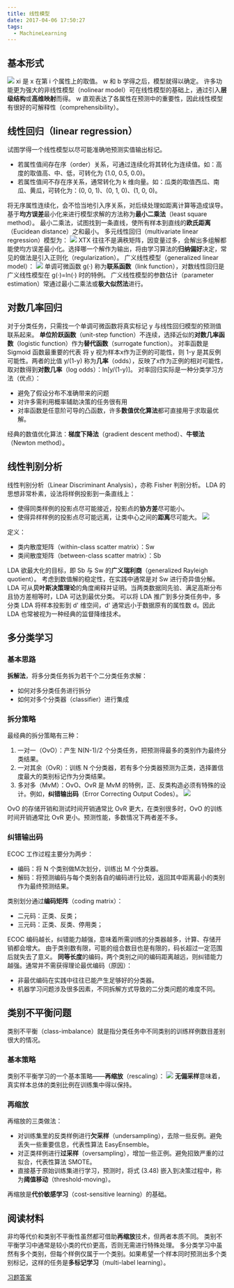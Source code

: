 ```yaml
---
title: 线性模型
date: 2017-04-06 17:50:27
tags:
  - MachineLearning
---
```

## 基本形式
![](https://raw.githubusercontent.com/was48i/mPOST/master/jqxx/3_1.jpeg)
xi 是 x 在第 i 个属性上的取值。
w 和 b 学得之后，模型就得以确定。
许多功能更为强大的非线性模型（nolinear model）可在线性模型的基础上，通过引入**层级结构**或**高维映射**而得。
w 直观表达了各属性在预测中的重要性，因此线性模型有很好的可解释性（comprehensibility）。
<!--more-->
## 线性回归（linear regression）
试图学得一个线性模型以尽可能准确地预测实值输出标记。
* 若属性值间存在序（order）关系，可通过连续化将其转化为连续值。如：高度的取值高、中、低，可转化为 {1.0, 0.5, 0.0}。
* 若属性值间不存在序关系，通常转化为 k 维向量。如：瓜类的取值西瓜、南瓜、黄瓜，可转化为：(0, 0, 1)、(0, 1, 0)、(1, 0, 0)。

将无序属性连续化，会不恰当地引入序关系，对后续处理如距离计算等造成误导。
基于**均方误差**最小化来进行模型求解的方法称为**最小二乘法**（least square method）。
最小二乘法，试图找到一条直线，使所有样本到直线的**欧氏距离**（Eucidean distance）之和最小。
多元线性回归（multivariate linear regression）模型为：
![](https://raw.githubusercontent.com/was48i/mPOST/master/jqxx/3_2.jpeg)
XTX 往往不是满秩矩阵，因变量过多，会解出多组解都能使均方误差最小化。选择哪一个解作为输出，将由学习算法的**归纳偏好**决定，常见的做法是引入正则化（regularization）。
广义线性模型（generalized linear model）：
![](https://raw.githubusercontent.com/was48i/mPOST/master/jqxx/3_3.jpeg)
单调可微函数 g(·) 称为**联系函数**（link function），对数线性回归是广义线性模型在 g(·)=ln(·) 时的特例。
广义线性模型的参数估计（parameter estimation）常通过最小二乘法或**极大似然法**进行。
## 对数几率回归
对于分类任务，只需找一个单调可微函数将真实标记 y 与线性回归模型的预测值联系起来。
**单位阶跃函数**（unit-step function）不连续，选择近似的**对数几率函数**（logistic function）作为**替代函数**（surrogate function）。
对率函数是 Sigmoid 函数最重要的代表
将 y 视为样本x作为正例的可能性，则 1-y 是其反例可能性。两者的比值 y/(1-y) 称为**几率**（odds），反映了x作为正例的相对可能性，取对数得到**对数几率**（log odds）：ln[y/(1-y)]。
对率回归实际是一种分类学习方法（优点）：
* 避免了假设分布不准确带来的问题
* 对许多需利用概率辅助决策的任务很有用
* 对率函数是任意阶可导的凸函数，许多**数值优化算法**都可直接用于求取最优解。

经典的数值优化算法：**梯度下降法**（gradient descent method）、**牛顿法**（Newton method）。
## 线性判别分析
线性判别分析（Linear Discriminant Analysis），亦称 Fisher 判别分析。
LDA 的思想非常朴素，设法将样例投影到一条直线上：
* 使得同类样例的投影点尽可能接近，投影点的**协方差**尽可能小。
* 使得异样样例的投影点尽可能远离，让类中心之间的**距离**尽可能大。
![](https://raw.githubusercontent.com/was48i/mPOST/master/jqxx/3_4.jpeg)

定义：
* 类内散度矩阵（within-class scatter matrix）：Sw
* 类间散度矩阵（between-class scatter matrix）：Sb

LDA 欲最大化的目标，即 Sb 与 Sw 的**广义瑞利商**（generalized Rayleigh quotient）。
考虑到数值解的稳定性，在实践中通常是对 Sw 进行奇异值分解。
LDA 可从**贝叶斯决策理论**的角度阐释并证明。当两类数据同先验、满足高斯分布且协方差相等时，LDA 可达到最优分类。
可以将 LDA 推广到多分类任务中，多分类 LDA 将样本投影到 d' 维空间，d' 通常远小于数据原有的属性数 d。因此 LDA 也常被视为一种经典的监督降维技术。
## 多分类学习
### 基本思路
**拆解法**，将多分类任务拆为若干个二分类任务求解：
* 如何对多分类任务进行拆分
* 如何对多个分类器（classifier）进行集成

### 拆分策略
最经典的拆分策略有三种：
1. 一对一（OvO）：产生 N(N-1)/2 个分类任务，把预测得最多的类别作为最终分类结果。
2. 一对其余（OvR）：训练 N 个分类器，若有多个分类器预测为正类，选择置信度最大的类别标记作为分类结果。
3. 多对多（MvM）：OvO、OvR 是 MvM 的特例，正、反类构造必须有特殊的设计。例如，**纠错输出码**（Error Correcting Output Codes）。
![](https://raw.githubusercontent.com/was48i/mPOST/master/jqxx/3_5.jpeg)

OvO 的存储开销和测试时间开销通常比 OvR 更大，在类别很多时，OvO 的训练时间开销通常比 OvR 更小。预测性能，多数情况下两者差不多。
### 纠错输出码
ECOC 工作过程主要分为两步：
* 编码：将 N 个类别做M次划分，训练出 M 个分类器。
* 解码：将预测编码与每个类别各自的编码进行比较，返回其中距离最小的类别作为最终预测结果。

类别划分通过**编码矩阵**（coding matrix）：
* 二元码：正类、反类；
* 三元码：正类、反类、停用类；

ECOC 编码越长，纠错能力越强，意味着所需训练的分类器越多，计算、存储开销都会增大。
由于类别数有限，可能的组合数目也是有限的，码长超过一定范围后就失去了意义。
**同等长度**的编码，两个类别之间的编码距离越远，则纠错能力越强。通常并不需获得理论最优编码（原因）：
* 非最优编码在实践中往往已能产生足够好的分类器。
* 机器学习问题涉及很多因素，不同拆解方式导致的二分类问题的难度不同。

## 类别不平衡问题
类别不平衡（class-imbalance）就是指分类任务中不同类别的训练样例数目差别很大的情况。
### 基本策略
类别不平衡学习的一个基本策略——**再缩放**（rescaling）：
![](https://raw.githubusercontent.com/was48i/mPOST/master/jqxx/3_6.jpeg)
**无偏采样**意味着，真实样本总体的类别比例在训练集中得以保持。
### 再缩放
再缩放的三类做法：
* 对训练集里的反类样例进行**欠采样**（undersampling），去除一些反例。避免丢失一些重要信息，代表性算法 EasyEnsemble。
* 对正类样例进行**过采样**（oversampling），增加一些正例。避免招致严重的过拟合，代表性算法 SMOTE。
* 直接基于原始训练集进行学习，预测时，将式 (3.48) 嵌入到决策过程中，称为**阈值移动**（threshold-moving）。

再缩放是**代价敏感学习**（cost-sensitive learning）的基础。
## 阅读材料
非均等代价和类别不平衡性虽然都可借助**再缩放**技术，但两者本质不同。
类别不平衡学习中通常是较小类的代价更高，否则无需进行特殊处理。
多分类学习中虽然有多个类别，但每个样例仅属于一个类别。如果希望一个样本同时预测出多个类别标记，这样的任务是**多标记学习**（multi-label learning）。

[习题答案](http://blog.csdn.net/icefire_tyh/article/details/52069025)
